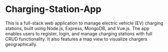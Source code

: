 # Charging-Station-App
This is a full-stack web application to manage electric vehicle (EV) charging stations, built using Node.js, Express, MongoDB, and Vue.js. The app enables users to register, login, and manage charging stations with full CRUD functionality. It also features a map view to visualize chargers geographically.
